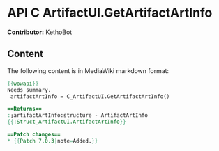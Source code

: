 # API C ArtifactUI.GetArtifactArtInfo

**Contributor:** KethoBot

## Content

The following content is in MediaWiki markdown format:

```mediawiki
{{wowapi}}
Needs summary.
 artifactArtInfo = C_ArtifactUI.GetArtifactArtInfo()

==Returns==
:;artifactArtInfo:structure - ArtifactArtInfo
{{:Struct_ArtifactUI.ArtifactArtInfo}}

==Patch changes==
* {{Patch 7.0.3|note=Added.}}
```